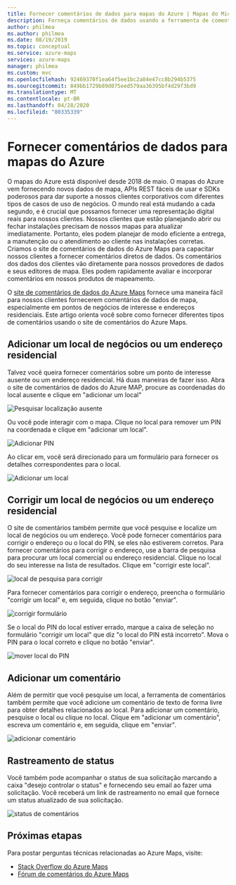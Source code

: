 ```yaml
---
title: Fornecer comentários de dados para mapas do Azure | Mapas do Microsoft Azure
description: Forneça comentários de dados usando a ferramenta de comentários do Microsoft Azure Maps.
author: philmea
ms.author: philmea
ms.date: 08/19/2019
ms.topic: conceptual
ms.service: azure-maps
services: azure-maps
manager: philmea
ms.custom: mvc
ms.openlocfilehash: 92469370f1ea64f5ee1bc2a84e47cc8b294b5375
ms.sourcegitcommit: 849bb1729b89d075eed579aa36395bf4d29f3bd9
ms.translationtype: MT
ms.contentlocale: pt-BR
ms.lasthandoff: 04/28/2020
ms.locfileid: "80335339"
---
```

# <a name="provide-data-feedback-to-azure-maps"></a>Fornecer comentários de dados para mapas do Azure

O mapas do Azure está disponível desde 2018 de maio. O mapas do Azure vem fornecendo novos dados de mapa, APIs REST fáceis de usar e SDKs poderosos para dar suporte a nossos clientes corporativos com diferentes tipos de casos de uso de negócios. O mundo real está mudando a cada segundo, e é crucial que possamos fornecer uma representação digital reais para nossos clientes. Nossos clientes que estão planejando abrir ou fechar instalações precisam de nossos mapas para atualizar imediatamente. Portanto, eles podem planejar de modo eficiente a entrega, a manutenção ou o atendimento ao cliente nas instalações corretas. Criamos o site de comentários de dados do Azure Maps para capacitar nossos clientes a fornecer comentários diretos de dados. Os comentários dos dados dos clientes vão diretamente para nossos provedores de dados e seus editores de mapa. Eles podem rapidamente avaliar e incorporar comentários em nossos produtos de mapeamento.  

O [site de comentários de dados do Azure Maps](https://feedback.azuremaps.com) fornece uma maneira fácil para nossos clientes fornecerem comentários de dados de mapa, especialmente em pontos de negócios de interesse e endereços residenciais. Este artigo orienta você sobre como fornecer diferentes tipos de comentários usando o site de comentários do Azure Maps.

## <a name="add-a-business-place-or-a-residential-address"></a>Adicionar um local de negócios ou um endereço residencial 

Talvez você queira fornecer comentários sobre um ponto de interesse ausente ou um endereço residencial. Há duas maneiras de fazer isso. Abra o site de comentários de dados do Azure MAP, procure as coordenadas do local ausente e clique em "adicionar um local"

  ![Pesquisar localização ausente](./media/how-to-use-feedback-tool/search-poi.png)

Ou você pode interagir com o mapa. Clique no local para remover um PIN na coordenada e clique em "adicionar um local".

  ![Adicionar PIN](./media/how-to-use-feedback-tool/add-poi.png)

Ao clicar em, você será direcionado para um formulário para fornecer os detalhes correspondentes para o local.

  ![Adicionar um local](./media/how-to-use-feedback-tool/add-a-place.png)

## <a name="fix-a-business-place-or-a-residential-address"></a>Corrigir um local de negócios ou um endereço residencial 

O site de comentários também permite que você pesquise e localize um local de negócios ou um endereço. Você pode fornecer comentários para corrigir o endereço ou o local do PIN, se eles não estiverem corretos. Para fornecer comentários para corrigir o endereço, use a barra de pesquisa para procurar um local comercial ou endereço residencial. Clique no local do seu interesse na lista de resultados. Clique em "corrigir este local".

  ![local de pesquisa para corrigir](./media/how-to-use-feedback-tool/fix-place.png)

Para fornecer comentários para corrigir o endereço, preencha o formulário "corrigir um local" e, em seguida, clique no botão "enviar".

  ![corrigir formulário](./media/how-to-use-feedback-tool/fix-form.png)

Se o local do PIN do local estiver errado, marque a caixa de seleção no formulário "corrigir um local" que diz "o local do PIN está incorreto". Mova o PIN para o local correto e clique no botão "enviar".

  ![mover local do PIN](./media/how-to-use-feedback-tool/move-pin.png)

## <a name="add-a-comment"></a>Adicionar um comentário 

Além de permitir que você pesquise um local, a ferramenta de comentários também permite que você adicione um comentário de texto de forma livre para obter detalhes relacionados ao local. Para adicionar um comentário, pesquise o local ou clique no local. Clique em "adicionar um comentário", escreva um comentário e, em seguida, clique em "enviar".

  ![adicionar comentário](./media/how-to-use-feedback-tool/add-comment.png)

## <a name="track-status"></a>Rastreamento de status 

Você também pode acompanhar o status de sua solicitação marcando a caixa "desejo controlar o status" e fornecendo seu email ao fazer uma solicitação. Você receberá um link de rastreamento no email que fornece um status atualizado de sua solicitação. 

  ![status de comentários](./media/how-to-use-feedback-tool/feedback-status.png)


## <a name="next-steps"></a>Próximas etapas

Para postar perguntas técnicas relacionadas ao Azure Maps, visite:

* [Stack Overflow do Azure Maps](https://stackoverflow.com/questions/tagged/azure-maps)
* [Fórum de comentários do Azure Maps](https://feedback.azure.com/forums/909172-azure-maps)
